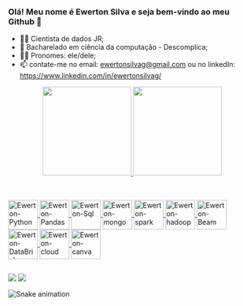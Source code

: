 ### Olá! Meu nome é Ewerton Silva e seja bem-vindo ao meu Github 👋

- 👨‍💻 Cientista de dados JR;
- 📖 Bacharelado em ciência da computação - Descomplica;
- 🧑🏽 Pronomes: ele/dele;
- 📫 contate-me no email: ewertonsilvag@gmail.com ou no linkedIn: https://www.linkedin.com/in/ewertonsilvag/

<div align="center">
  <a href="https://github.com/ewertonsilvag">
  <img height="180em" src="https://github-readme-stats.vercel.app/api?username=ewertonsilvag&show_icons=true&theme=radical&include_all_commits=true&count_private=true"/>
  <img height="180em" src="https://github-readme-stats.vercel.app/api/top-langs/?username=ewertonsilvag&layout=compact&langs_count=7&theme=radical"/>
</div>
  
##  
<div style="display: inline_block"><br>
 <img align="center" alt="Ewerton-Python" height="60" width="60" src="https://cdn.jsdelivr.net/gh/devicons/devicon/icons/python/python-original-wordmark.svg" />
 <img align="center" alt="Ewerton-Pandas" height="60 width="60" src="https://cdn.jsdelivr.net/gh/devicons/devicon/icons/pandas/pandas-original-wordmark.svg" />
 <img align="center" alt="Ewerton-Sql" height="60" width="60" src="https://cdn.jsdelivr.net/gh/devicons/devicon/icons/mysql/mysql-original-wordmark.svg" />
 <img align="center" alt="Ewerton-mongo" height="60" width="60" src="https://cdn.jsdelivr.net/gh/devicons/devicon/icons/mongodb/mongodb-original-wordmark.svg" />
 <img align="center" alt="Ewerton-spark" height="60" width="60" src="https://www.vectorlogo.zone/logos/apache_spark/apache_spark-ar21.svg" />
 <img align="center" alt="Ewerton-hadoop" height="60" width="60" src="https://www.vectorlogo.zone/logos/apache_hadoop/apache_hadoop-icon.svg" />
 <img align="center" alt="Ewerton-Beam" height="60" width="60" src="https://www.vectorlogo.zone/logos/apache_beam/apache_beam-icon.svg" />                                      <img align="center" alt="Ewerton-DataBricks" height="60" width="60" src="https://www.vectorlogo.zone/logos/databricks/databricks-ar21.svg" />
 <img align="center" alt="Ewerton-cloud" height="60" width="60" src="https://cdn.jsdelivr.net/gh/devicons/devicon/icons/googlecloud/googlecloud-original-wordmark.svg" />
 <img align="center" alt="Ewerton-canva" height="60" width="60" src="https://cdn.jsdelivr.net/gh/devicons/devicon/icons/canva/canva-original.svg" />  
</div>
  

##  
<div> 
  <a href = "mailto:ewertonsilvag@gmail.com"><img src="https://img.shields.io/badge/Gmail-D14836?style=for-the-badge&logo=gmail&logoColor=white" target="_blank"></a>
  <a href="https://www.linkedin.com/in/ewertonsilvag" target="_blank"><img src="https://img.shields.io/badge/-LinkedIn-%230077B5?style=for-the-badge&logo=linkedin&logoColor=white" target="_blank"></a> 
  
  ![Snake animation](https://github.com/ewertonsilvag/ewertonsilvag/blob/output/github-contribution-grid-snake.svg)

</div>
